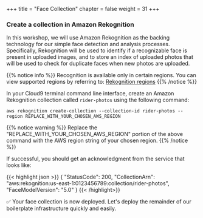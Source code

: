 +++
title = "Face Collection"
chapter = false
weight = 31
+++

### Create a collection in Amazon Rekognition

In this workshop, we will use Amazon Rekognition as the backing technology for our simple face detection and analysis processes. Specifically, Rekognition will be used to identify if a recognizable face is present in uploaded images, and to store an index of uploaded photos that will be used to check for duplicate faces when new photos are uploaded.

{{% notice info %}}
Recognition is available only in certain regions. You can view supported regions by referring to: [Rekognition regions](http://docs.aws.amazon.com/general/latest/gr/rande.html#rekognition_region)
{{% /notice %}}

In your Cloud9 terminal command line interface, create an Amazon Rekognition collection called `rider-photos` using the following command:

    aws rekognition create-collection --collection-id rider-photos --region REPLACE_WITH_YOUR_CHOSEN_AWS_REGION

{{% notice warning %}}
Replace the "REPLACE_WITH_YOUR_CHOSEN_AWS_REGION" portion of the above command with the AWS region string of your chosen region.
{{% /notice %}}

If successful, you should get an acknowledgment from the service that looks like:

{{< highlight json >}}
{
     "StatusCode": 200,
     "CollectionArn": "aws:rekognition:us-east-1:0123456789:collection/rider-photos",
     "FaceModelVersion": "5.0"
}	{{< /highlight>}}

:white_check_mark: Your face collection is now deployed. Let's deploy the remainder of our boilerplate infrastructure quickly and easily.
